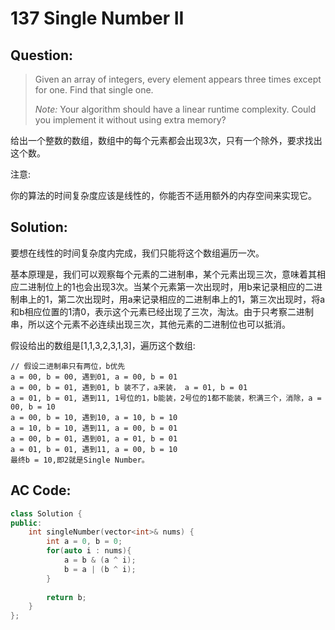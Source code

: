 # 137 Single Number II

## Question:

> Given an array of integers, every element appears three times except for one. Find that single one.
> 
> *Note:*
> Your algorithm should have a linear runtime complexity. Could you implement it without using extra memory?

给出一个整数的数组，数组中的每个元素都会出现3次，只有一个除外，要求找出这个数。

注意:

你的算法的时间复杂度应该是线性的，你能否不适用额外的内存空间来实现它。

## Solution:

要想在线性的时间复杂度内完成，我们只能将这个数组遍历一次。

基本原理是，我们可以观察每个元素的二进制串，某个元素出现三次，意味着其相应二进制位上的1也会出现3次。当某个元素第一次出现时，用b来记录相应的二进制串上的1，第二次出现时，用a来记录相应的二进制串上的1，第三次出现时，将a和b相应位置的1清0，表示这个元素已经出现了三次，淘汰。由于只考察二进制串，所以这个元素不必连续出现三次，其他元素的二进制位也可以抵消。

假设给出的数组是[1,1,3,2,3,1,3]，遍历这个数组:

```
// 假设二进制串只有两位，b优先
a = 00, b = 00, 遇到01, a = 00, b = 01
a = 00, b = 01, 遇到01, b 装不了，a来装， a = 01, b = 01
a = 01, b = 01, 遇到11, 1号位的1，b能装，2号位的1都不能装，积满三个，消除，a = 00, b = 10
a = 00, b = 10, 遇到10, a = 10, b = 10
a = 10, b = 10, 遇到11, a = 00, b = 01
a = 00, b = 01, 遇到01, a = 01, b = 01
a = 01, b = 01, 遇到11, a = 00, b = 10
最终b = 10,即2就是Single Number。
```

## AC Code:
``` c++
class Solution {
public:
    int singleNumber(vector<int>& nums) {
        int a = 0, b = 0;
        for(auto i : nums){
            a = b & (a ^ i);
            b = a | (b ^ i);
        }
        
        return b;
    }
};
```
